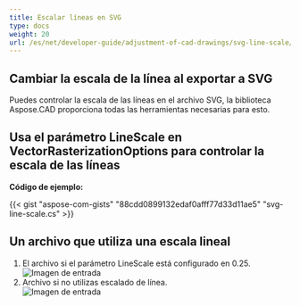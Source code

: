 ```yaml
---
title: Escalar líneas en SVG
type: docs
weight: 20
url: /es/net/developer-guide/adjustment-of-cad-drawings/svg-line-scale/
---
```



## **Cambiar la escala de la línea al exportar a SVG**

Puedes controlar la escala de las líneas en el archivo SVG, la biblioteca Aspose.CAD proporciona todas las herramientas necesarias para esto.

## **Usa el parámetro LineScale en VectorRasterizationOptions para controlar la escala de las líneas**

**Código de ejemplo:**

{{< gist "aspose-com-gists" "88cdd0899132edaf0afff77d33d11ae5" "svg-line-scale.cs" >}}


## Un archivo que utiliza una escala lineal
1. El archivo si el parámetro LineScale está configurado en 0.25.<br>
![Imagen de entrada](/_assets/guide/svg/line_scale_0.25.png)<br>
1. Archivo si no utilizas escalado de línea.<br>
![Imagen de entrada](/_assets/guide/svg/basic_options.png)<br>
